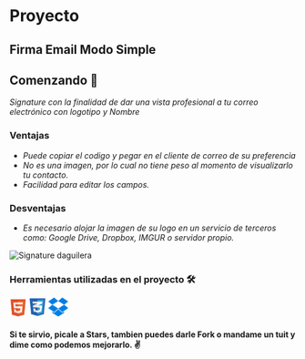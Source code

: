#  Proyecto 
##  Firma Email Modo Simple

## Comenzando 🚀
_Signature con la finalidad de dar una vista profesional a tu correo electrónico con logotipo y Nombre_

### Ventajas
* _Puede copiar el codigo y pegar en el cliente de correo de su preferencia_
* _No es una imagen, por lo cual no tiene peso al momento de visualizarlo tu contacto._
* _Facilidad para editar los campos._

### Desventajas
* _Es necesario alojar la imagen de su logo en un servicio de terceros como: Google Drive, Dropbox,  IMGUR o servidor propio._



![Signature daguilera](https://repository-images.githubusercontent.com/286404333/8268d480-dab7-11ea-9862-17122ddd3290)

### Herramientas utilizadas en el proyecto 🛠️

<code><img height="30" src="https://raw.githubusercontent.com/Davermx/Davermx/master/img/Html.png"></code>
<code><img height="33" src="https://raw.githubusercontent.com/Davermx/Davermx/master/img/Css.png"></code>
<code><img height="33" src="https://raw.githubusercontent.com/Davermx/Davermx/master/img/dropbox.png"></code>



#### Si te sirvio, picale a **Stars**, tambien puedes darle **Fork** o mandame un tuit y dime como podemos mejorarlo. ✌️